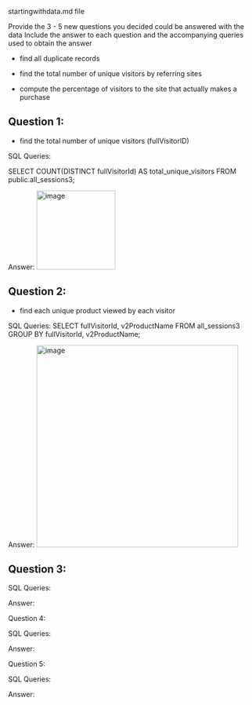 
startingwithdata.md file

Provide the 3 - 5 new questions you decided could be answered with the data
Include the answer to each question and the accompanying queries used to obtain the answer

 - find all duplicate records
 


   
 
 - find the total number of unique visitors by referring sites



- compute the percentage of visitors to the site that actually makes a purchase

## Question 1:  

- find the total number of unique visitors (fullVisitorID)


SQL Queries:

SELECT COUNT(DISTINCT fullVisitorId) AS total_unique_visitors
FROM public.all_sessions3;

Answer: 
<img width="161" alt="image" src="https://github.com/gu12934/SQL-Project-LHL/assets/36687057/33e19344-f121-44b2-be24-9f1b1401f338">



## Question 2: 

- find each unique product viewed by each visitor

SQL Queries:
SELECT fullVisitorId, v2ProductName
FROM all_sessions3
GROUP BY fullVisitorId, v2ProductName;


Answer:
<img width="412" alt="image" src="https://github.com/gu12934/SQL-Project-LHL/assets/36687057/443d6aae-be28-4657-9f4e-03d3b5d84658">



## Question 3: 

SQL Queries:

Answer:



Question 4: 

SQL Queries:

Answer:



Question 5: 

SQL Queries:

Answer:
